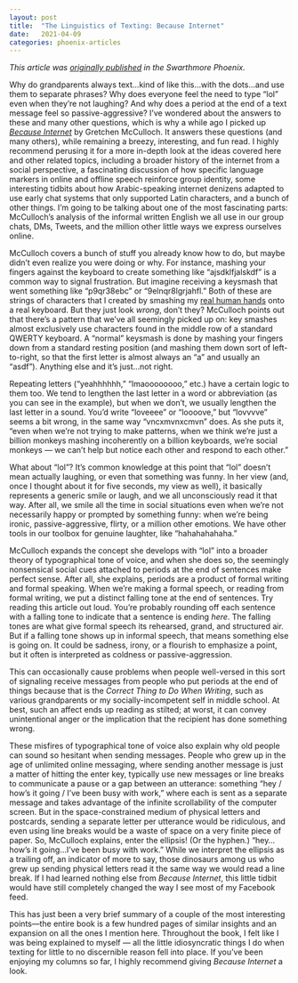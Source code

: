 ```yaml
---
layout: post
title:  "The Linguistics of Texting: Because Internet"
date:   2021-04-09
categories: phoenix-articles
---
```


_This article was [originally published](https://swarthmorephoenix.com/2021/04/09/the-linguistics-of-texting-because-internet/) in the Swarthmore Phoenix._

Why do grandparents always text…kind of like this…with the dots…and use them to separate phrases? Why does everyone feel the need to type “lol” even when they’re not laughing? And why does a period at the end of a text message feel so passive-aggressive? I’ve wondered about the answers to these and many other questions, which is why a while ago I picked up [*Because Internet*](https://gretchenmcculloch.com/book/) by Gretchen McCulloch. It answers these questions (and many others), while remaining a breezy, interesting, and fun read. I highly recommend perusing it for a more in-depth look at the ideas covered here and other related topics, including a broader history of the internet from a social perspective, a fascinating discussion of how specific language markers in online and offline speech reinforce group identity, some interesting tidbits about how Arabic-speaking internet denizens adapted to use early chat systems that only supported Latin characters, and a bunch of other things. I’m going to be talking about one of the most fascinating parts: McCulloch’s analysis of the informal written English we all use in our group chats, DMs, Tweets, and the million other little ways we express ourselves online.

McCulloch covers a bunch of stuff you already know how to do, but maybe didn’t even realize you were doing or why. For instance, mashing your fingers against the keyboard to create something like “ajsdklfjalskdf” is a common way to signal frustration. But imagine receiving a keysmash that went something like “p9qr38ebc” or “9elnqr8lgrjahfl.” Both of these are strings of characters that I created by smashing my [real human hands](https://xkcd.com/1530/) onto a real keyboard. But they just look *wrong*, don’t they? McCulloch points out that there’s a pattern that we’ve all seemingly picked up on: key smashes almost exclusively use characters found in the middle row of a standard QWERTY keyboard. A “normal” keysmash is done by mashing your fingers down from a standard resting position (and mashing them down sort of left-to-right, so that the first letter is almost always an “a” and usually an “asdf”). Anything else and it’s just…not right. 

Repeating letters (“yeahhhhhh,” “lmaoooooooo,” etc.) have a certain logic to them too. We tend to lengthen the last letter in a word or abbreviation (as you can see in the example), but when we don’t, we usually lengthen the last letter in a sound. You’d write “loveeee” or “loooove,” but “lovvvve” seems a bit wrong, in the same way “vncxmvnxcmvn” does. As she puts it, “even when we’re not trying to make patterns, when we think we’re just a billion monkeys mashing incoherently on a billion keyboards, we’re social monkeys — we can’t help but notice each other and respond to each other.” 

What about “lol”? It’s common knowledge at this point that “lol” doesn’t mean actually laughing, or even that something was funny. In her view (and, once I thought about it for five seconds, my view as well), it basically represents a generic smile or laugh, and we all unconsciously read it that way. After all, we smile all the time in social situations even when we’re not necessarily happy or prompted by something funny: when we’re being ironic, passive-aggressive, flirty, or a million other emotions. We have other tools in our toolbox for genuine laughter, like “hahahahahaha.” 

McCulloch expands the concept she develops with “lol” into a broader theory of typographical tone of voice, and when she does so, the seemingly nonsensical social cues attached to periods at the end of sentences make perfect sense. After all, she explains, periods are a product of formal writing and formal speaking. When we’re making a formal speech, or reading from formal writing, we put a distinct falling tone at the end of sentences. Try reading this article out loud. You’re probably rounding off each sentence with a falling tone to indicate that a sentence is ending *here*. The falling tones are what give formal speech its rehearsed, grand, and structured air. But if a falling tone shows up in informal speech, that means something else is going on. It could be sadness, irony, or a flourish to emphasize a point, but it often is interpreted as coldness or passive-aggression.

This can occasionally cause problems when people well-versed in this sort of signaling receive messages from people who put periods at the end of things because that is the *Correct Thing to Do When Writing*, such as various grandparents or my socially-incompetent self in middle school. At best, such an affect ends up reading as stilted; at worst, it can convey unintentional anger or the implication that the recipient has done something wrong.

These misfires of typographical tone of voice also explain why old people can sound so hesitant when sending messages. People who grew up in the age of unlimited online messaging, where sending another message is just a matter of hitting the enter key, typically use new messages or line breaks to communicate a pause or a gap between an utterance: something “hey / how’s it going / I’ve been busy with work,” where each is sent as a separate message and takes advantage of the infinite scrollability of the computer screen. But in the space-constrained medium of physical letters and postcards, sending a separate letter per utterance would be ridiculous, and even using line breaks would be a waste of space on a very finite piece of paper. So, McCulloch explains, enter the ellipsis! (Or the hyphen.) “hey…how’s it going…I’ve been busy with work.” While we interpret the ellipsis as a trailing off, an indicator of more to say, those dinosaurs among us who grew up sending physical letters read it the same way we would read a line break. If I had learned nothing else from *Because Internet*, this little tidbit would have still completely changed the way I see most of my Facebook feed.

This has just been a very brief summary of a couple of the most interesting points—the entire book is a few hundred pages of similar insights and an expansion on all the ones I mention here. Throughout the book, I felt like I was being explained to myself — all the little idiosyncratic things I do when texting for little to no discernible reason fell into place. If you’ve been enjoying my columns so far, I highly recommend giving *Because Internet* a look.

